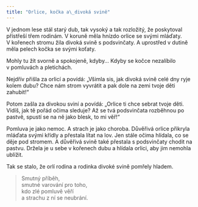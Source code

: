 ```yaml
---
title: "Orlice, kočka a\_divoká svině"
---
```


  

V jednom lese stál starý dub, tak vysoký a tak rozložitý, že poskytoval přístřeší třem rodinám. V koruně měla hnízdo orlice se svými mláďaty. V kořenech stromu žila divoká svině s podsvinčaty. A uprostřed v dutině měla pelech kočka se svými koťaty.

Mohly tu žít svorně a spokojeně, kdyby… Kdyby se kočce nezalíbilo v pomluvách a pletichách.

Nejdřív přišla za orlicí a povídá: „Všimla sis, jak divoká svině celé dny ryje kolem dubu? Chce nám strom vyvrátit a pak dole na zemi tvoje děti zahubit!“

Potom zašla za divokou sviní a povídá: „Orlice ti chce sebrat tvoje děti. Vidíš, jak tě pořád očima sleduje? Až se tvá podsvinčata rozběhnou po pastvě, spustí se na ně jako blesk, to mi věř!“

Pomluva je jako nemoc. A strach je jako choroba. Důvěřivá orlice přikryla mláďata svými křídly a přestala lítat na lov. Jen stále očima hlídala, co se děje pod stromem. A důvěřivá svině také přestala s podsvinčaty chodit na pastvu. Držela je u sebe v kořenech dubu a hlídala orlici, aby jim nemohla ublížit.

Tak se stalo, že orlí rodina a rodinka divoké svině pomřely hladem.

> Smutný příběh,  
> smutné varování pro toho,  
> kdo zlé pomluvě věří  
> a strachu z ní se neubrání.
